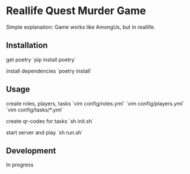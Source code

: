 # Reallife Quest Murder Game

Simple explanation: Game works like AmongUs, but in reallife.

## Installation

get poetry
´pip install poetry´

install dependencies
´poetry install´

## Usage

create roles, players, tasks
´vim config/roles.yml´
´vim config/players.yml´
´vim config/tasks/*.yml´

create qr-codes for tasks
´sh init.sh´

start server and play
´sh run.sh´

## Development

In progress
